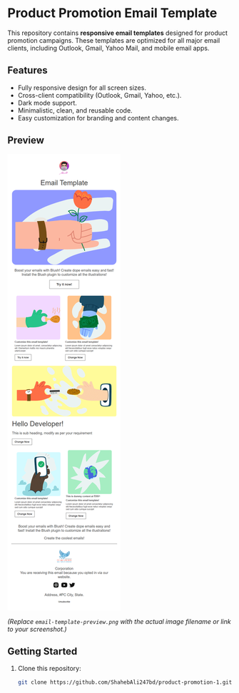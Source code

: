 # Product Promotion Email Template

This repository contains **responsive email templates** designed for product promotion campaigns. These templates are optimized for all major email clients, including Outlook, Gmail, Yahoo Mail, and mobile email apps.

## Features
- Fully responsive design for all screen sizes.
- Cross-client compatibility (Outlook, Gmail, Yahoo, etc.).
- Dark mode support.
- Minimalistic, clean, and reusable code.
- Easy customization for branding and content changes.

## Preview
[![Product Promotion Email Template - Dacia Car](preview.gif)](https://shahebali247bd.github.io/product-promotion-1/)


*(Replace `email-template-preview.png` with the actual image filename or link to your screenshot.)*

## Getting Started
1. Clone this repository:
   ```bash
   git clone https://github.com/ShahebAli247bd/product-promotion-1.git
